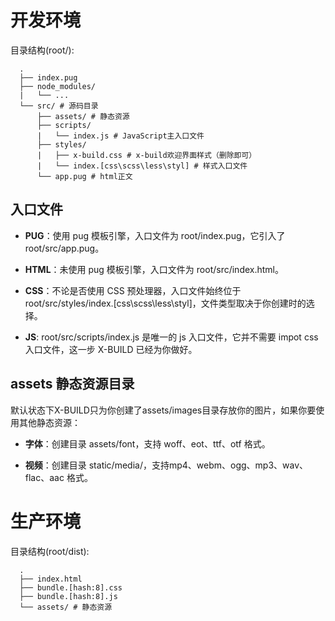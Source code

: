 # 开发环境

目录结构(root/):

```
  .
  ├── index.pug
  ├── node_modules/
  |   └── ...
  └── src/ # 源码目录
      ├── assets/ # 静态资源
      ├── scripts/
      |   └── index.js # JavaScript主入口文件
      ├── styles/
      |   ├── x-build.css # x-build欢迎界面样式（删除即可）
      |   └── index.[css\scss\less\styl] # 样式入口文件
      └── app.pug # html正文
```

## 入口文件

- **PUG**：使用 pug 模板引擎，入口文件为 root/index.pug，它引入了 root/src/app.pug。

- **HTML**：未使用 pug 模板引擎，入口文件为 root/src/index.html。

- **CSS**：不论是否使用 CSS 预处理器，入口文件始终位于 root/src/styles/index.[css\scss\less\styl]，文件类型取决于你创建时的选择。

- **JS**: root/src/scripts/index.js 是唯一的 js 入口文件，它并不需要 impot css 入口文件，这一步 X-BUILD 已经为你做好。

## assets 静态资源目录

默认状态下X-BUILD只为你创建了assets/images目录存放你的图片，如果你要使用其他静态资源：

- **字体**：创建目录 assets/font，支持 woff、eot、ttf、otf 格式。

- **视频**：创建目录 static/media/，支持mp4、webm、ogg、mp3、wav、flac、aac 格式。

# 生产环境

目录结构(root/dist):

```
  .
  ├── index.html
  ├── bundle.[hash:8].css
  ├── bundle.[hash:8].js
  └── assets/ # 静态资源
```